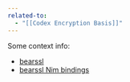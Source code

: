 ```yaml
---
related-to:
  - "[[Codex Encryption Basis]]"
---
```

Some context info:

- [bearssl](https://bearssl.org/)
- [bearssl Nim bindings](https://github.com/status-im/nim-bearssl)